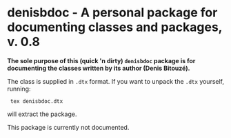 denisbdoc - A personal package for documenting classes and packages, v. 0.8
===========================================================================

**The sole purpose of this (quick 'n dirty) `denisbdoc` package is for
documenting the classes written by its author (Denis Bitouzé).**

The class is supplied in `.dtx` format. If you want to unpack the `.dtx`
yourself, running:

     tex denisbdoc.dtx

will extract the package.

This package is currently not documented.
